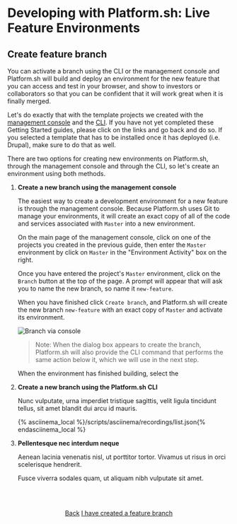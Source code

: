 # Developing with Platform.sh: Live Feature Environments

## Create feature branch

You can activate a branch using the CLI or the management console and Platform.sh will build and deploy an environment for the new feature that you can access and test in your browser, and show to investors or collaborators so that you can be confident that it will work great when it is finally merged.

Let's do exactly that with the template projects we created with the [management console](/gettingstarted/first-project.md) and the [CLI](/gettingstarted/next-steps/cli/start.md). If you have not yet completed these Getting Started guides, please click on the links and go back and do so. If you selected a template that has to be installed once it has deployed (i.e. Drupal), make sure to do that as well.

There are two options for creating new environments on Platform.sh, through the management console and through the CLI, so let's create an environment using both methods.

1. **Create a new branch using the management console**

   The easiest way to create a development environment for a new feature is through the management console. Because Platform.sh uses Git to manage your environments, it will create an exact copy of all of the code and services associated with `Master` into a new environment.
   
   On the main page of the management console, click on one of the projects you created in the previous guide, then enter the `Master` environment by click on `Master` in the "Environment Activity" box on the right.
   
   Once you have entered the project's `Master` environment, click on the `Branch` button at the top of the page. A prompt will appear that will ask you to name the new branch, so name it `new-feature`.
   
   When you have finished click `Create branch`, and Platform.sh will create the new branch `new-feature` with an exact copy of `Master` and activate its environment.
   
   ![Branch via console](/videos/console-branch.gif)
   
   > Note: When the dialog box appears to create the branch, Platform.sh will also provide the CLI command that performs the same action below it, which we will use in the next step.
   
   When the environment has finished building, select the 
   
2. **Create a new branch using the Platform.sh CLI**
   
   Nunc vulputate, urna imperdiet tristique sagittis, velit ligula tincidunt tellus, sit amet blandit dui arcu id mauris. 
   
   {% asciinema_local %}/scripts/asciinema/recordings/list.json{% endasciinema_local %}
   
3. **Pellentesque nec interdum neque** 

   Aenean lacinia venenatis nisl, ut porttitor tortor. Vivamus ut risus in orci scelerisque hendrerit. 
   
   Fusce viverra sodales quam, ut aliquam nibh vulputate sit amet.

<html>
<head>
<link rel="stylesheet" href="/styles/styles.css">
</head>
<body>

<br/><br/>

<center>

<a href="/gettingstarted/feature-envs/step-1.html" class="buttongen small">Back</a>
<a href="/gettingstarted/feature-envs/step-3.html" class="buttongen small">I have created a feature branch</a>

</center>

<br/><br/>

</body>
</html>

